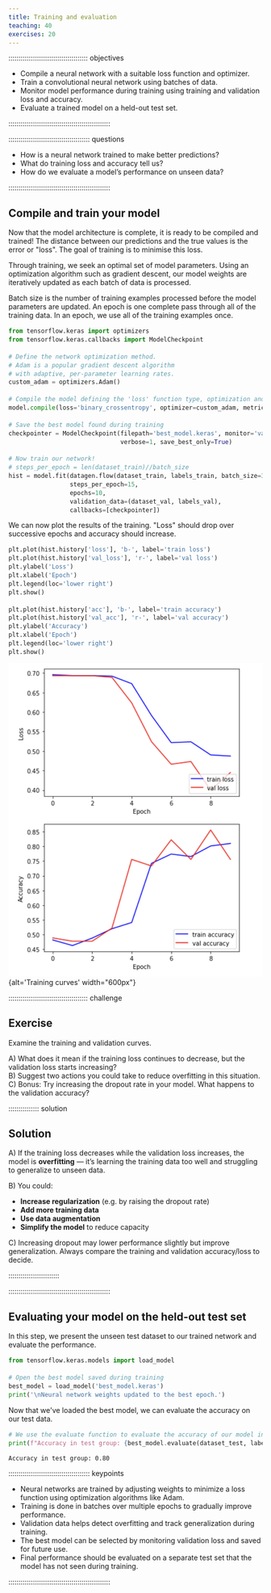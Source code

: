 ```yaml
---
title: Training and evaluation
teaching: 40
exercises: 20
---
```


::::::::::::::::::::::::::::::::::::::: objectives

- Compile a neural network with a suitable loss function and optimizer.
- Train a convolutional neural network using batches of data.
- Monitor model performance during training using training and validation loss and accuracy.
- Evaluate a trained model on a held-out test set.

::::::::::::::::::::::::::::::::::::::::::::::::::


:::::::::::::::::::::::::::::::::::::::: questions

- How is a neural network trained to make better predictions?
- What do training loss and accuracy tell us?
- How do we evaluate a model’s performance on unseen data?

::::::::::::::::::::::::::::::::::::::::::::::::::


## Compile and train your model

Now that the model architecture is complete, it is ready to be compiled and trained! The distance between our predictions and the true values is the error or "loss". The goal of training is to minimise this loss.

Through training, we seek an optimal set of model parameters. Using an optimization algorithm such as gradient descent, our model weights are iteratively updated as each batch of data is processed.

Batch size is the number of training examples processed before the model parameters are updated. An epoch is one complete pass through all of the training data. In an epoch, we use all of the training examples once.

```python
from tensorflow.keras import optimizers
from tensorflow.keras.callbacks import ModelCheckpoint

# Define the network optimization method. 
# Adam is a popular gradient descent algorithm
# with adaptive, per-parameter learning rates.
custom_adam = optimizers.Adam()

# Compile the model defining the 'loss' function type, optimization and the metric.
model.compile(loss='binary_crossentropy', optimizer=custom_adam, metrics=['acc'])

# Save the best model found during training
checkpointer = ModelCheckpoint(filepath='best_model.keras', monitor='val_loss',
                               verbose=1, save_best_only=True)

# Now train our network!
# steps_per_epoch = len(dataset_train)//batch_size
hist = model.fit(datagen.flow(dataset_train, labels_train, batch_size=32), 
                 steps_per_epoch=15, 
                 epochs=10, 
                 validation_data=(dataset_val, labels_val), 
                 callbacks=[checkpointer])
```

We can now plot the results of the training. "Loss" should drop over successive epochs and accuracy should increase.

```python
plt.plot(hist.history['loss'], 'b-', label='train loss')
plt.plot(hist.history['val_loss'], 'r-', label='val loss')
plt.ylabel('Loss')
plt.xlabel('Epoch')
plt.legend(loc='lower right')
plt.show()

plt.plot(hist.history['acc'], 'b-', label='train accuracy')
plt.plot(hist.history['val_acc'], 'r-', label='val accuracy')
plt.ylabel('Accuracy')
plt.xlabel('Epoch')
plt.legend(loc='lower right')
plt.show()
```

![](fig/training_curves.png){alt='Training curves' width="600px"}

:::::::::::::::::::::::::::::::::::::::  challenge

## Exercise

Examine the training and validation curves.

A) What does it mean if the training loss continues to decrease, but the validation loss starts increasing?  
B) Suggest two actions you could take to reduce overfitting in this situation.  
C) Bonus: Try increasing the dropout rate in your model. What happens to the validation accuracy?

:::::::::::::::  solution

## Solution

A) If the training loss decreases while the validation loss increases, the model is **overfitting** — it’s learning the training data too well and struggling to generalize to unseen data.

B) You could:
- **Increase regularization** (e.g. by raising the dropout rate)
- **Add more training data**
- **Use data augmentation**
- **Simplify the model** to reduce capacity

C) Increasing dropout may lower performance slightly but improve generalization. Always compare the training and validation accuracy/loss to decide.

:::::::::::::::::::::::::

::::::::::::::::::::::::::::::::::::::::::::::::::


## Evaluating your model on the held-out test set

In this step, we present the unseen test dataset to our trained network and evaluate the performance.

```python
from tensorflow.keras.models import load_model 

# Open the best model saved during training
best_model = load_model('best_model.keras')
print('\nNeural network weights updated to the best epoch.')
```

Now that we've loaded the best model, we can evaluate the accuracy on our test data.

```python
# We use the evaluate function to evaluate the accuracy of our model in the test group
print(f"Accuracy in test group: {best_model.evaluate(dataset_test, labels_test, verbose=0)[1]}")
```

```output
Accuracy in test group: 0.80
```



:::::::::::::::::::::::::::::::::::::::: keypoints

- Neural networks are trained by adjusting weights to minimize a loss function using optimization algorithms like Adam.
- Training is done in batches over multiple epochs to gradually improve performance.
- Validation data helps detect overfitting and track generalization during training.
- The best model can be selected by monitoring validation loss and saved for future use.
- Final performance should be evaluated on a separate test set that the model has not seen during training.

::::::::::::::::::::::::::::::::::::::::::::::::::


